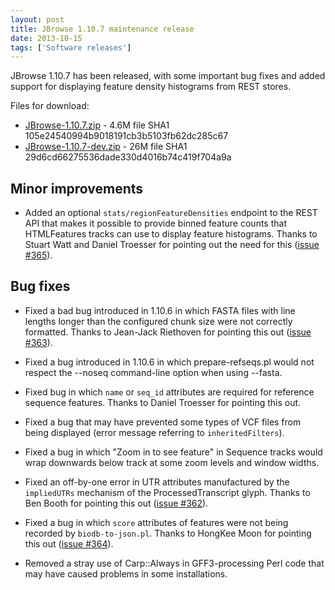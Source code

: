 ```yaml
---
layout: post
title: JBrowse 1.10.7 maintenance release
date: 2013-10-15
tags: ['Software releases']
---
```


JBrowse 1.10.7 has been released, with some important bug fixes and added
support for displaying feature density histograms from REST stores.

Files for download:

- [JBrowse-1.10.7.zip](/wordpress/wp-content/plugins/download-monitor/download.php?id=75 'download JBrowse-1.10.7.zip') -
  4.6M file SHA1 105e24540994b9018191cb3b5103fb62dc285c67
- [JBrowse-1.10.7-dev.zip](http://jbrowse.org/wordpress/wp-content/plugins/download-monitor/download.php?id=76 'download JBrowse-1.10.7-dev.zip') -
  26M file SHA1 29d6cd66275536dade330d4016b74c419f704a9a

## Minor improvements

- Added an optional `stats/regionFeatureDensities` endpoint to the REST API that
  makes it possible to provide binned feature counts that HTMLFeatures tracks
  can use to display feature histograms. Thanks to Stuart Watt and Daniel
  Troesser for pointing out the need for this
  ([issue #365](https://github.com/gmod/jbrowse/issues/365)).

## Bug fixes

- Fixed a bad bug introduced in 1.10.6 in which FASTA files with line lengths
  longer than the configured chunk size were not correctly formatted. Thanks to
  Jean-Jack Riethoven for pointing this out
  ([issue #363](https://github.com/gmod/jbrowse/issues/363)).

- Fixed a bug introduced in 1.10.6 in which prepare-refseqs.pl would not respect
  the --noseq command-line option when using --fasta.

- Fixed bug in which `name` or `seq_id` attributes are required for reference
  sequence features. Thanks to Daniel Troesser for pointing this out.

- Fixed a bug that may have prevented some types of VCF files from being
  displayed (error message referring to `inheritedFilters`).

- Fixed a bug in which "Zoom in to see feature" in Sequence tracks would wrap
  downwards below track at some zoom levels and window widths.

- Fixed an off-by-one error in UTR attributes manufactured by the `impliedUTRs`
  mechanism of the ProcessedTranscript glyph. Thanks to Ben Booth for pointing
  this out ([issue #362](https://github.com/gmod/jbrowse/issues/362)).

- Fixed a bug in which `score` attributes of features were not being recorded by
  `biodb-to-json.pl`. Thanks to HongKee Moon for pointing this out
  ([issue #364](https://github.com/gmod/jbrowse/issues/364)).

- Removed a stray use of Carp::Always in GFF3-processing Perl code that may have
  caused problems in some installations.
